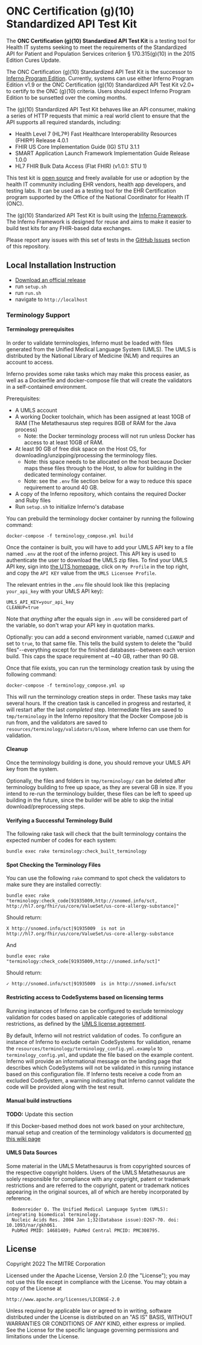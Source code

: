 # ONC Certification (g)(10) Standardized API Test Kit

The **ONC Certification (g)(10) Standardized API Test Kit** is a testing tool
for Health IT systems seeking to meet the requirements of the Standardized API
for Patient and Population Services criterion § 170.315(g)(10) in the 2015
Edition Cures Update.

The ONC Certification (g)(10) Standardized API Test Kit is the successor to [Inferno Program
Edition](/onc-healthit/inferno-program).  Currently, systems can use either
Inferno Program Edition v1.9 or the ONC Certification (g)(10) Standardized API
Test Kit v2.0+ to certify to the ONC (g)(10) criteria.  Users should expect Inferno
Program Edition to be sunsetted over the coming months.

The (g)(10) Standardized API Test Kit behaves like an API consumer, making a
series of HTTP requests that mimic a real world client to ensure that the API
supports all required standards, including:

* Health Level 7 (HL7®) Fast Healthcare Interoperability Resources (FHIR®) Release 4.0.1
* FHIR US Core Implementation Guide (IG) STU 3.1.1
* SMART Application Launch Framework Implementation Guide Release 1.0.0
* HL7 FHIR Bulk Data Access (Flat FHIR) (v1.0.1: STU 1)

This test kit is [open
source](https://github.com/onc-healthit/onc-certification-g10-test-kit) and
freely available for use or adoption by the health IT community including EHR
vendors, health app developers, and testing labs. It can be used as a testing
tool for the EHR Certification program supported by the Office of the National
Coordinator for Health IT (ONC).

The (g)(10) Standarized API Test Kit is built using the [Inferno
Framework](https://inferno-framework.github.io/inferno-core).  The Inferno
Framework is designed for reuse and aims to make it easier to build test kits
for any FHIR-based data exchanges.

Please report any issues with this set of tests in the [GitHub
Issues](/onc-healthit/onc-certification-g10-test-kit) section of this
repository.


## Local Installation Instruction

- [Download an official
  release](https://github.com/onc-healthit/onc-certification-g10-test-kit/releases)
- run `setup.sh`
- run `run.sh`
- navigate to `http://localhost`

### Terminology Support
#### Terminology prerequisites

In order to validate terminologies, Inferno must be loaded with files generated
from the Unified Medical Language System (UMLS).  The UMLS is distributed by the
National Library of Medicine (NLM) and requires an account to access.

Inferno provides some rake tasks which may make this process easier, as well as
a Dockerfile and docker-compose file that will create the validators in a
self-contained environment.

Prerequisites:

* A UMLS account
* A working Docker toolchain, which has been assigned at least 10GB of RAM (The
  Metathesaurus step requires 8GB of RAM for the Java process)
  * Note: the Docker terminology process will not run unless Docker has access
    to at least 10GB of RAM.
* At least 90 GB of free disk space on the Host OS, for
  downloading/unzipping/processing the terminology files.
  * Note: this space needs to be allocated on the host because Docker maps these
    files through to the Host, to allow for building in the dedicated
    terminology container.
  * Note: see the `.env` file section below for a way to reduce this space
    requirement to around 40 GB.
* A copy of the Inferno repository, which contains the required Docker and Ruby
  files
* Run `setup.sh` to initialize Inferno's database

You can prebuild the terminology docker container by running the following
command:

```shell
docker-compose -f terminology_compose.yml build
```

Once the container is built, you will have to add your UMLS API key to a file
named `.env` at the root of the inferno project. This API key is used to
authenticate the user to download the UMLS zip files. To find your UMLS API key,
sign into [the UTS homepage](https://uts.nlm.nih.gov/uts/), click on `My
Profile` in the top right, and copy the `API KEY` value from the `UMLS Licensee
Profile`.

The relevant entries in the `.env` file should look like this (replacing
`your_api_key` with your UMLS API key):

```shell
UMLS_API_KEY=your_api_key
CLEANUP=true
```

Note that _anything_ after the equals sign in `.env` will be considered part of
the variable, so don't wrap your API key in quotation marks.

Optionally: you can add a second environment variable, named `CLEANUP` and set
to `true`, to that same file. This tells the build system to delete the "build
files"--everything except for the finished databases--between each version
build. This caps the space requirement at ~40 GB, rather than 90 GB.

Once that file exists, you can run the terminology creation task by using the
following command:

```shell
docker-compose -f terminology_compose.yml up
```

This will run the terminology creation steps in order. These tasks may take
several hours. If the creation task is cancelled in progress and restarted, it
will restart after the last _completed_ step. Intermediate files are saved to
`tmp/terminology` in the Inferno repository that the Docker Compose job is run
from, and the validators are saved to `resources/terminology/validators/bloom`,
where Inferno can use them for validation.

#### Cleanup

Once the terminology building is done, you should remove your UMLS API key from
the system.

Optionally, the files and folders in `tmp/terminology/` can be deleted after
terminology building to free up space, as they are several GB in size. If you
intend to re-run the terminology builder, these files can be left to speed up
building in the future, since the builder will be able to skip the initial
download/preprocessing steps.

#### Verifying a Successful Terminology Build

The following rake task will check that the built terminology contains the
expected number of codes for each system:

```shell
bundle exec rake terminology:check_built_terminology
```

#### Spot Checking the Terminology Files

You can use the following `rake` command to spot check the validators to make
sure they are installed correctly:

```shell
bundle exec rake "terminology:check_code[91935009,http://snomed.info/sct, http://hl7.org/fhir/us/core/ValueSet/us-core-allergy-substance]"
```

Should return:

```
X http://snomed.info/sct|91935009  is not in http://hl7.org/fhir/us/core/ValueSet/us-core-allergy-substance
```

And

```shell
bundle exec rake "terminology:check_code[91935009,http://snomed.info/sct]"
```

Should return:

```
✓ http://snomed.info/sct|91935009  is in http://snomed.info/sct
```

#### Restricting access to CodeSystems based on licensing terms

Running instances of Inferno can be configured to exclude terminology validation
for codes based on applicable categories of additional restrictions, as defined
by the [UMLS license
agreement](https://www.nlm.nih.gov/research/umls/knowledge_sources/metathesaurus/release/license_agreement.html).

By default, Inferno will not restrict validation of codes. To configure an
instance of Inferno to exclude certain CodeSystems for validation, rename the
`resources/terminology/terminology_config.yml.example` to
`terminology_config.yml`, and update the file based on the example content.
Inferno will provide an informational message on the landing page that describes
which CodeSystems will not be validated in this running instance based on this
configuration file.  If Inferno tests receive a code from an excluded
CodeSystem, a warning indicating that Inferno cannot validate the code will be
provided along with the test result.

#### Manual build instructions

**TODO:** Update this section

If this Docker-based method does not work based on your architecture, manual
setup and creation of the terminology validators is documented [on this wiki
page](https://github.com/onc-healthit/inferno/wiki/Installing-Terminology-Validators#building-the-validators-without-docker)

#### UMLS Data Sources

Some material in the UMLS Metathesaurus is from copyrighted sources of the
respective copyright holders. Users of the UMLS Metathesaurus are solely
responsible for compliance with any copyright, patent or trademark restrictions
and are referred to the copyright, patent or trademark notices appearing in the
original sources, all of which are hereby incorporated by reference.

      Bodenreider O. The Unified Medical Language System (UMLS): integrating biomedical terminology.
      Nucleic Acids Res. 2004 Jan 1;32(Database issue):D267-70. doi: 10.1093/nar/gkh061.
      PubMed PMID: 14681409; PubMed Central PMCID: PMC308795.
      
## License
Copyright 2022 The MITRE Corporation

Licensed under the Apache License, Version 2.0 (the "License"); you may not use
this file except in compliance with the License. You may obtain a copy of the
License at
```
http://www.apache.org/licenses/LICENSE-2.0
```
Unless required by applicable law or agreed to in writing, software distributed
under the License is distributed on an "AS IS" BASIS, WITHOUT WARRANTIES OR
CONDITIONS OF ANY KIND, either express or implied. See the License for the
specific language governing permissions and limitations under the License.
